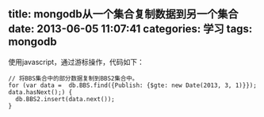 title: mongodb从一个集合复制数据到另一个集合
date: 2013-06-05 11:07:41
categories: 学习
tags: mongodb
---

使用javascript，通过游标操作，代码如下：

<!--more-->

```
// 将BBS集合中的部分数据复制到BBS2集合中。
for (var data =  db.BBS.find({Publish: {$gte: new Date(2013, 3, 1)}}); data.hasNext();) {
  db.BBS2.insert(data.next());
}
```
